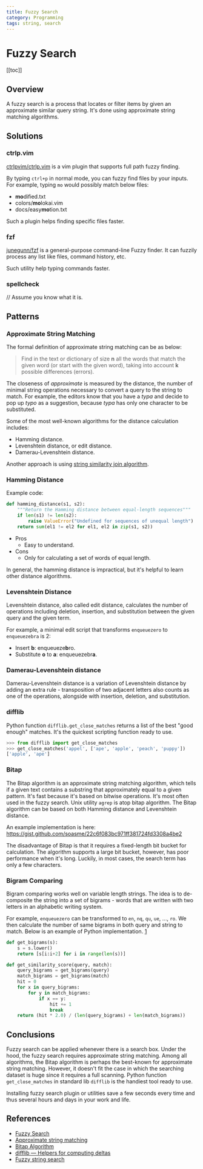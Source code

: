 ```yaml
---
title: Fuzzy Search
category: Programming
tags: string, search
---
```


# Fuzzy Search

[[toc]]

## Overview

A fuzzy search is a process that locates or filter items by given an approximate
similar query string. It's done using approximate string matching algorithms.

## Solutions

### ctrlp.vim

[ctrlpvim/ctrlp.vim](https://github.com/ctrlpvim/ctrlp.vim) is a vim plugin that
supports full path fuzzy finding.

By typing `ctrl+p` in normal mode, you can fuzzy find files by your inputs. For example,
typing `mo` would possibly match below files:

* **mo**dified.txt
* colors/**mo**lokai.vim
* docs/easy**mo**tion.txt

Such a plugin helps finding specific files faster.

### fzf

[junegunn/fzf](https://github.com/junegunn/fzf) is a general-purpose command-line
Fuzzy finder. It can fuzzily process any list like files, command history, etc.

Such utility help typing commands faster.

### spellcheck

// Assume you know what it is.

## Patterns

### Approximate String Matching

The formal definition of approximate string matching can be as below:

> Find in the text or dictionary of size **n** all the words that match the given word
> (or start with the given word), taking into account **k** possible differences (errors).

The closeness of *approximate* is measured by the distance, the number of minimal
string operations necessary to convert a query to the string to match. For example,
the editors know that you have a *typa* and decide to pop up *typo* as a suggestion,
because *typa* has only one character to be substituted.

Some of the most well-known algorithms for the distance calculation includes:

* Hamming distance.
* Levenshtein distance, or edit distance.
* Damerau-Levenshtein distance.

Another approach is using [string similarity join algorithm](https://www.cse.unsw.edu.au/~weiw/project/tutorial-simjoin-SEBD08.pdf).

### Hamming Distance

Example code:

```python
def hamming_distance(s1, s2):
    """Return the Hamming distance between equal-length sequences"""
    if len(s1) != len(s2):
        raise ValueError("Undefined for sequences of unequal length")
    return sum(el1 != el2 for el1, el2 in zip(s1, s2))
```

* Pros
    * Easy to understand.
* Cons
    * Only for calculating a set of words of equal length.

In general, the hamming distance is impractical, but it's helpful to learn other distance algorithms.

### Levenshtein Distance

Levenshtein distance, also called edit distance, calculates the number of
operations including deletion, insertion, and substitution between the
given query and the given term.

For example, a minimal edit script that transforms `enqueuezero` to `enqueuezebra` is 2:

- Insert **b**: enqueueze**b**ro.
- Substitute **o** to **a**: enqueuezebr**a**.

### Damerau-Levenshtein distance

Damerau-Levenshtein distance is a variation of Levenshtein distance by adding
an extra rule - transposition of two adjacent letters also counts as one
of the operations, alongside with insertion, deletion, and substitution.

### difflib

Python function `difflib.get_close_matches` returns a list of the best "good enough" matches. It's the quickest scripting function ready to use.

```python
>>> from difflib import get_close_matches
>>> get_close_matches('appel', ['ape', 'apple', 'peach', 'puppy'])
['apple', 'ape']
```

### Bitap

The Bitap algorithm is an approximate string matching algorithm, which tells if
a given text contains a substring that approximately equal to a given pattern.
It's fast because it's based on bitwise operations. It's most often used in the fuzzy search. Unix utility `agrep` is atop bitap algorithm. The Bitap algorithm
can be based on both Hamming distance and Levenshtein distance.

An example implementation is here:
<https://gist.github.com/soasme/22c6f083bc971ff381724fd3308a4be2>

The disadvantage of Bitap is that it requires a fixed-length bit bucket for calculation.
The algorithm supports a large bit bucket, however, has poor performance when it's long.
Luckily, in most cases, the search term has only a few characters.

### Bigram Comparing

Bigram comparing works well on variable length strings.
The idea is to de-composite the string into a set of bigrams - words that are
written with two letters in an alphabetic writing system.

For example, `enqueuezero` can be transformed to `en`, `nq`, `qu`, `ue`, ..., `ro`.
We then calculate the number of same bigrams in both query and string to match.
Below is an example of Python implementation. [1]

```python
def get_bigrams(s):
    s = s.lower()
    return [s[i:i+2] for i in range(len(s))]

def get_similarity_score(query, match):
    query_bigrams = get_bigrams(query)
    match_bigrams = get_bigrams(match)
    hit = 0
    for x in query_bigrams:
        for y in match_bigrams:
            if x == y:
                hit += 1
                break
    return (hit * 2.0) / (len(query_bigrams) + len(match_bigrams))
```

[1]: https://stackoverflow.com/questions/653157/a-better-similarity-ranking-algorithm-for-variable-length-strings

## Conclusions

Fuzzy search can be applied whenever there is a search box. Under the hood, the fuzzy
search requires approximate string matching. Among all algorithms, the Bitap algorithm
is perhaps the best-known for approximate string matching.  However, it doesn't
fit the case in which the searching dataset is huge since it requires a full scanning.
Python function `get_close_matches` in standard lib `difflib` is the handiest tool
ready to use.

Installing fuzzy search plugin or utilities save a few seconds every time and thus several
hours and days in your work and life.

## References

* [Fuzzy Search](https://whatis.techtarget.com/definition/fuzzy-search)
* [Approximate string matching](https://en.wikipedia.org/wiki/Approximate_string_matching)
* [Bitap Algorithm](https://en.wikipedia.org/wiki/Bitap_algorithm)
* [difflib — Helpers for computing deltas](https://docs.python.org/3/library/difflib.html)
* [Fuzzy string search](http://ntz-develop.blogspot.com/2011/03/fuzzy-string-search.html)
